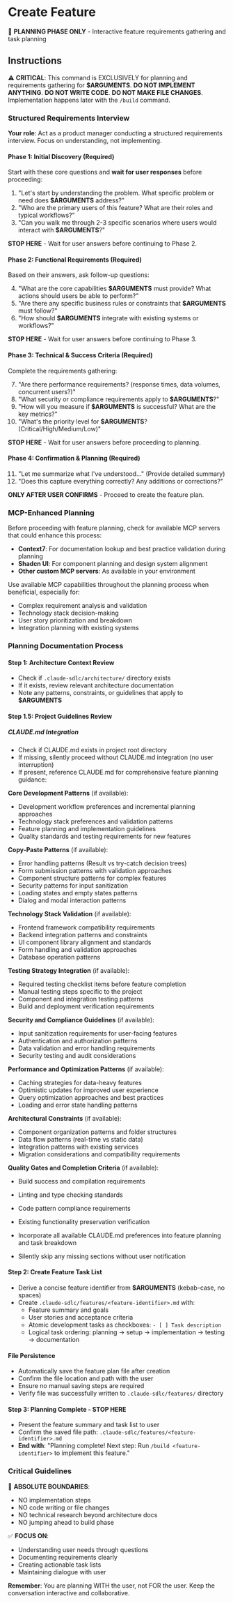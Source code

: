 # Create Feature

🎯 **PLANNING PHASE ONLY** - Interactive feature requirements gathering and task planning

## Instructions

⚠️ **CRITICAL**: This command is EXCLUSIVELY for planning and requirements gathering for **$ARGUMENTS**. 
**DO NOT IMPLEMENT ANYTHING**. **DO NOT WRITE CODE**. **DO NOT MAKE FILE CHANGES**.
Implementation happens later with the `/build` command.

### Structured Requirements Interview

**Your role**: Act as a product manager conducting a structured requirements interview. Focus on understanding, not implementing.

#### Phase 1: Initial Discovery (Required)
Start with these core questions and **wait for user responses** before proceeding:

1. "Let's start by understanding the problem. What specific problem or need does **$ARGUMENTS** address?"
2. "Who are the primary users of this feature? What are their roles and typical workflows?"
3. "Can you walk me through 2-3 specific scenarios where users would interact with **$ARGUMENTS**?"

**STOP HERE** - Wait for user answers before continuing to Phase 2.

#### Phase 2: Functional Requirements (Required)
Based on their answers, ask follow-up questions:

4. "What are the core capabilities **$ARGUMENTS** must provide? What actions should users be able to perform?"
5. "Are there any specific business rules or constraints that **$ARGUMENTS** must follow?"
6. "How should **$ARGUMENTS** integrate with existing systems or workflows?"

**STOP HERE** - Wait for user answers before continuing to Phase 3.

#### Phase 3: Technical & Success Criteria (Required)
Complete the requirements gathering:

7. "Are there performance requirements? (response times, data volumes, concurrent users?)"
8. "What security or compliance requirements apply to **$ARGUMENTS**?"
9. "How will you measure if **$ARGUMENTS** is successful? What are the key metrics?"
10. "What's the priority level for **$ARGUMENTS**? (Critical/High/Medium/Low)"

**STOP HERE** - Wait for user answers before proceeding to planning.

#### Phase 4: Confirmation & Planning (Required)
11. "Let me summarize what I've understood..." (Provide detailed summary)
12. "Does this capture everything correctly? Any additions or corrections?"

**ONLY AFTER USER CONFIRMS** - Proceed to create the feature plan.

### MCP-Enhanced Planning

Before proceeding with feature planning, check for available MCP servers that could enhance this process:

- **Context7**: For documentation lookup and best practice validation during planning
- **Shadcn UI**: For component planning and design system alignment
- **Other custom MCP servers**: As available in your environment

Use available MCP capabilities throughout the planning process when beneficial, especially for:
- Complex requirement analysis and validation
- Technology stack decision-making  
- User story prioritization and breakdown
- Integration planning with existing systems

### Planning Documentation Process

#### Step 1: Architecture Context Review
- Check if `.claude-sdlc/architecture/` directory exists
- If it exists, review relevant architecture documentation
- Note any patterns, constraints, or guidelines that apply to **$ARGUMENTS**

#### Step 1.5: Project Guidelines Review

##### CLAUDE.md Integration
- Check if CLAUDE.md exists in project root directory
- If missing, silently proceed without CLAUDE.md integration (no user interruption)
- If present, reference CLAUDE.md for comprehensive feature planning guidance:

**Core Development Patterns** (if available):
  - Development workflow preferences and incremental planning approaches
  - Technology stack preferences and validation patterns
  - Feature planning and implementation guidelines
  - Quality standards and testing requirements for new features

**Copy-Paste Patterns** (if available):
  - Error handling patterns (Result vs try-catch decision trees)
  - Form submission patterns with validation approaches
  - Component structure patterns for complex features
  - Security patterns for input sanitization
  - Loading states and empty states patterns
  - Dialog and modal interaction patterns

**Technology Stack Validation** (if available):
  - Frontend framework compatibility requirements
  - Backend integration patterns and constraints
  - UI component library alignment and standards
  - Form handling and validation approaches
  - Database operation patterns

**Testing Strategy Integration** (if available):
  - Required testing checklist items before feature completion
  - Manual testing steps specific to the project
  - Component and integration testing patterns
  - Build and deployment verification requirements

**Security and Compliance Guidelines** (if available):
  - Input sanitization requirements for user-facing features
  - Authentication and authorization patterns
  - Data validation and error handling requirements
  - Security testing and audit considerations

**Performance and Optimization Patterns** (if available):
  - Caching strategies for data-heavy features
  - Optimistic updates for improved user experience
  - Query optimization approaches and best practices
  - Loading and error state handling patterns

**Architectural Constraints** (if available):
  - Component organization patterns and folder structures
  - Data flow patterns (real-time vs static data)
  - Integration patterns with existing services
  - Migration considerations and compatibility requirements

**Quality Gates and Completion Criteria** (if available):
  - Build success and compilation requirements
  - Linting and type checking standards
  - Code pattern compliance requirements
  - Existing functionality preservation verification

- Incorporate all available CLAUDE.md preferences into feature planning and task breakdown
- Silently skip any missing sections without user notification

#### Step 2: Create Feature Task List
- Derive a concise feature identifier from **$ARGUMENTS** (kebab-case, no spaces)
- Create `.claude-sdlc/features/<feature-identifier>.md` with:
  - Feature summary and goals
  - User stories and acceptance criteria  
  - Atomic development tasks as checkboxes: `- [ ] Task description`
  - Logical task ordering: planning → setup → implementation → testing → documentation

#### File Persistence
- Automatically save the feature plan file after creation
- Confirm the file location and path with the user
- Ensure no manual saving steps are required
- Verify file was successfully written to `.claude-sdlc/features/` directory

#### Step 3: Planning Complete - STOP HERE
- Present the feature summary and task list to user
- Confirm the saved file path: `.claude-sdlc/features/<feature-identifier>.md`
- **End with**: "Planning complete! Next step: Run `/build <feature-identifier>` to implement this feature."

### Critical Guidelines

🛑 **ABSOLUTE BOUNDARIES**:
- NO implementation steps
- NO code writing or file changes  
- NO technical research beyond architecture docs
- NO jumping ahead to build phase

✅ **FOCUS ON**:
- Understanding user needs through questions
- Documenting requirements clearly
- Creating actionable task lists
- Maintaining dialogue with user

**Remember**: You are planning WITH the user, not FOR the user. Keep the conversation interactive and collaborative.
